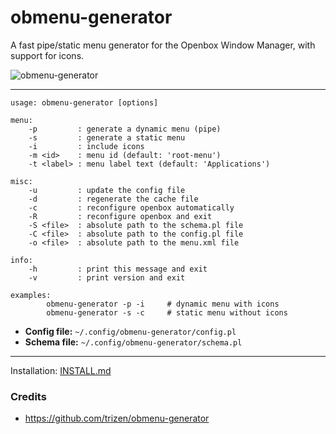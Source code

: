obmenu-generator
================

A fast pipe/static menu generator for the Openbox Window Manager, with support for icons.

![obmenu-generator](https://4.bp.blogspot.com/-7gD5UA2gno0/WcO6o1NGQWI/AAAAAAAAmxc/JtAnLNCyVcANz29zMmpKzywY6pk9NYiUwCLcBGAs/s1600/2017-09-21-161043_1920x1080_scrot.png)

---

```
usage: obmenu-generator [options]

menu:
    -p         : generate a dynamic menu (pipe)
    -s         : generate a static menu
    -i         : include icons
    -m <id>    : menu id (default: 'root-menu')
    -t <label> : menu label text (default: 'Applications')

misc:
    -u         : update the config file
    -d         : regenerate the cache file
    -c         : reconfigure openbox automatically
    -R         : reconfigure openbox and exit
    -S <file>  : absolute path to the schema.pl file
    -C <file>  : absolute path to the config.pl file
    -o <file>  : absolute path to the menu.xml file

info:
    -h         : print this message and exit
    -v         : print version and exit

examples:
        obmenu-generator -p -i     # dynamic menu with icons
        obmenu-generator -s -c     # static menu without icons
```

* <b>Config file:</b> `~/.config/obmenu-generator/config.pl`
* <b>Schema file:</b> `~/.config/obmenu-generator/schema.pl`

---

Installation: [INSTALL.md](INSTALL.md)

### Credits

- https://github.com/trizen/obmenu-generator
